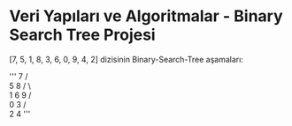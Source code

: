 # Veri Yapıları ve Algoritmalar - Binary Search Tree Projesi

[7, 5, 1, 8, 3, 6, 0, 9, 4, 2] dizisinin Binary-Search-Tree aşamaları:

'''
       7
      / \
     5   8
    / \    \
   1   6    9
  / \
 0   3
     / \
    2    4
'''
